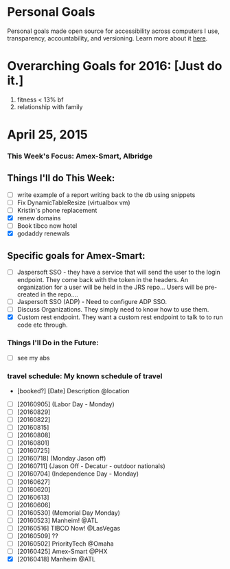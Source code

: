 Personal Goals
==============

Personal goals made open source for accessibility across computers I use, transparency, accountability, and versioning. Learn more about it [here](http://una.github.io/personal-goals-guide/).

# Overarching Goals for 2016: [Just do it.]
1. fitness < 13% bf
2. relationship with family

# April 25, 2015

### This Week's Focus: Amex-Smart, Albridge

## Things I'll do This Week:
- [ ] write example of a report writing back to the db using snippets
- [ ] Fix DynamicTableResize (virtualbox vm)
- [ ] Kristin's phone replacement
- [X] renew domains
- [ ] Book tibco now hotel
- [X] godaddy renewals

## Specific goals for Amex-Smart:

- [ ] Jaspersoft SSO - they have a service that will send the user to the login endpoint. They come back with the token in the headers. An organization for a user will be held in the JRS repo... Users will be pre-created in the repo....
- [ ] Jaspersoft SSO (ADP) - Need to configure ADP SSO.
- [ ] Discuss Organizations. They simply need to know how to use them.
- [X] Custom rest endpoint. They want a custom rest endpoint to talk to to run code etc through.

### Things I'll Do in the Future:

- [ ] see my abs

### travel schedule: My known schedule of travel

- [booked?] [Date] Description @location
- [ ] [20160905] (Labor Day - Monday)
- [ ] [20160829]
- [ ] [20160822]
- [ ] [20160815]
- [ ] [20160808]
- [ ] [20160801]
- [ ] [20160725]
- [ ] [20160718] (Monday Jason off)
- [ ] [20160711] (Jason Off - Decatur - outdoor nationals)
- [ ] [20160704] (Independence Day - Monday)
- [ ] [20160627]
- [ ] [20160620]
- [ ] [20160613]
- [ ] [20160606]
- [ ] [20160530] (Memorial Day Monday)  
- [ ] [20160523] Manheim! @ATL
- [ ] [20160516] TIBCO Now! @LasVegas
- [ ] [20160509] ??
- [ ] [20160502] PriorityTech @Omaha
- [ ] [20160425] Amex-Smart @PHX
- [X] [20160418] Manheim @ATL
